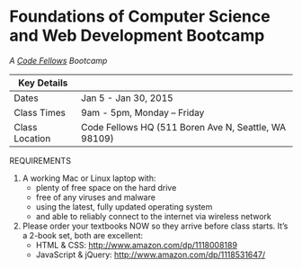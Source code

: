 # Foundations of Computer Science and Web Development Bootcamp
_A [Code Fellows](http://codefellows.com) Bootcamp_

Key Details |  |
--- | ---
Dates | Jan 5 - Jan 30, 2015
Class Times | 9am - 5pm, Monday &ndash; Friday
Class Location | Code Fellows HQ (511 Boren Ave N, Seattle, WA 98109)


REQUIREMENTS

 1. A working Mac or Linux laptop with:
    - plenty of free space on the hard drive
    - free of any viruses and malware
    - using the latest, fully updated operating system
    - and able to reliably connect to the internet via wireless network
 2. Please order your textbooks NOW so they arrive before class starts. It’s a 2-book set, both are excellent:
    - HTML & CSS: http://www.amazon.com/dp/1118008189
    - JavaScript & jQuery: http://www.amazon.com/dp/1118531647/
